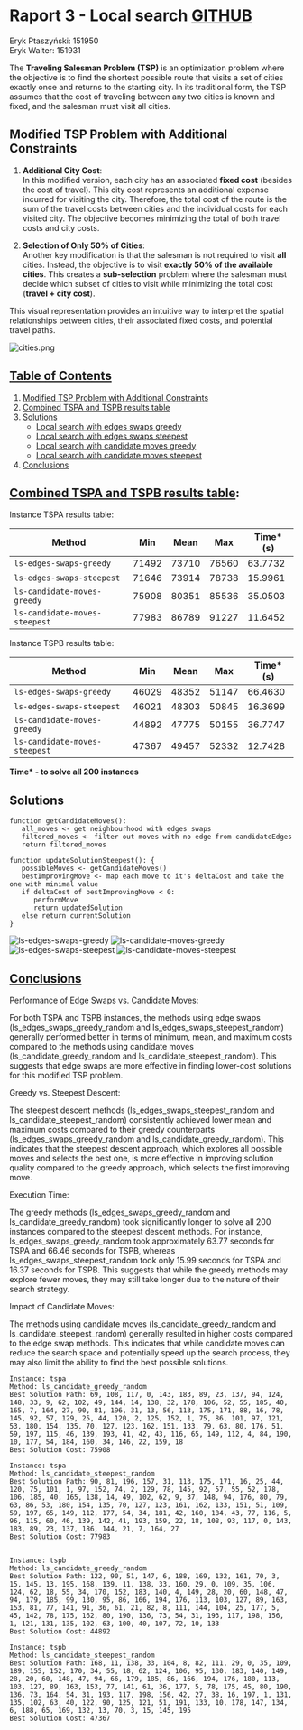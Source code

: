 # Raport 3 - Local search [GITHUB](https://github.com/eeryczeek/evolutionary_computing)

Eryk Ptaszyński: 151950  
Eryk Walter: 151931

The **Traveling Salesman Problem (TSP)** is an optimization problem where the objective is to find the shortest possible route that visits a set of cities exactly once and returns to the starting city. In its traditional form, the TSP assumes that the cost of traveling between any two cities is known and fixed, and the salesman must visit all cities.

## Modified TSP Problem with Additional Constraints

1. **Additional City Cost**:  
   In this modified version, each city has an associated **fixed cost** (besides the cost of travel). This city cost represents an additional expense incurred for visiting the city. Therefore, the total cost of the route is the sum of the travel costs between cities and the individual costs for each visited city. The objective becomes minimizing the total of both travel costs and city costs.

2. **Selection of Only 50% of Cities**:  
   Another key modification is that the salesman is not required to visit **all** cities. Instead, the objective is to visit **exactly 50% of the available cities**. This creates a **sub-selection** problem where the salesman must decide which subset of cities to visit while minimizing the total cost (**travel + city cost**).

This visual representation provides an intuitive way to interpret the spatial relationships between cities, their associated fixed costs, and potential travel paths.

![cities.png](plots/cities.png)

<div style="page-break-after: always;"></div>

## [Table of Contents](#table-of-contents)

1. [Modified TSP Problem with Additional Constraints](#modified-tsp-problem-with-additional-constraints)
2. [Combined TSPA and TSPB results table](#combined-tspa-and-tspb-results-table)
3. [Solutions](#solutions)
   - [Local search with edges swaps greedy](#local-search-with-edges-swaps-greedy)
   - [Local search with edges swaps steepest](#local-search-with-edges-swaps-steepest)
   - [Local search with candidate moves greedy](#localsearch-with-candidate-moves-greedy)
   - [Local search with candidate moves steepest](#localsearch-with-candidate-moves-steepest)
4. [Conclusions](#conclusions)

<div style="page-break-after: always;"></div>

## [Combined TSPA and TSPB results table](#combined-tspa-and-tspb-results-table):

Instance TSPA results table:

| **Method**                    | **Min** | **Mean** | **Max** | **Time\* (s)** |
| ----------------------------- | ------- | -------- | ------- | -------------- |
| `ls-edges-swaps-greedy`       | 71492   | 73710    | 76560   | 63.7732        |
| `ls-edges-swaps-steepest`     | 71646   | 73914    | 78738   | 15.9961        |
| `ls-candidate-moves-greedy`   | 75908   | 80351    | 85536   | 35.0503        |
| `ls-candidate-moves-steepest` | 77983   | 86789    | 91227   | 11.6452        |

Instance TSPB results table:

| **Method**                    | **Min** | **Mean** | **Max** | **Time\* (s)** |
| ----------------------------- | ------- | -------- | ------- | -------------- |
| `ls-edges-swaps-greedy`       | 46029   | 48352    | 51147   | 66.4630        |
| `ls-edges-swaps-steepest`     | 46021   | 48303    | 50845   | 16.3699        |
| `ls-candidate-moves-greedy`   | 44892   | 47775    | 50155   | 36.7747        |
| `ls-candidate-moves-steepest` | 47367   | 49457    | 52332   | 12.7428        |

**Time\* - to solve all 200 instances**

## Solutions

```
function getCandidateMoves():
   all_moves <- get neighbourhood with edges swaps
   filtered_moves <- filter out moves with no edge from candidateEdges
   return filtered_moves

function updateSolutionSteepest(): {
   possibleMoves <- getCandidateMoves()
   bestImprovingMove <- map each move to it's deltaCost and take the one with minimal value
   if deltaCost of bestImprovingMove < 0:
      performMove
      return updatedSolution
   else return currentSolution
}
```

![ls-edges-swaps-greedy](plots/local_search_with_edges_swaps_greedy_random.png)
![ls-candidate-moves-greedy](plots/ls_candidate_greedy_random.png)
![ls-edges-swaps-steepest](plots/local_search_with_edges_swaps_steepest_random.png)
![ls-candidate-moves-steepest](plots/ls_candidate_steepest_random.png)

## [Conclusions](#conclusions)

Performance of Edge Swaps vs. Candidate Moves:

For both TSPA and TSPB instances, the methods using edge swaps (ls_edges_swaps_greedy_random and ls_edges_swaps_steepest_random) generally performed better in terms of minimum, mean, and maximum costs compared to the methods using candidate moves (ls_candidate_greedy_random and ls_candidate_steepest_random).
This suggests that edge swaps are more effective in finding lower-cost solutions for this modified TSP problem.

Greedy vs. Steepest Descent:

The steepest descent methods (ls_edges_swaps_steepest_random and ls_candidate_steepest_random) consistently achieved lower mean and maximum costs compared to their greedy counterparts (ls_edges_swaps_greedy_random and ls_candidate_greedy_random).
This indicates that the steepest descent approach, which explores all possible moves and selects the best one, is more effective in improving solution quality compared to the greedy approach, which selects the first improving move.

Execution Time:

The greedy methods (ls_edges_swaps_greedy_random and ls_candidate_greedy_random) took significantly longer to solve all 200 instances compared to the steepest descent methods.
For instance, ls_edges_swaps_greedy_random took approximately 63.77 seconds for TSPA and 66.46 seconds for TSPB, whereas ls_edges_swaps_steepest_random took only 15.99 seconds for TSPA and 16.37 seconds for TSPB.
This suggests that while the greedy methods may explore fewer moves, they may still take longer due to the nature of their search strategy.

Impact of Candidate Moves:

The methods using candidate moves (ls_candidate_greedy_random and ls_candidate_steepest_random) generally resulted in higher costs compared to the edge swap methods.
This indicates that while candidate moves can reduce the search space and potentially speed up the search process, they may also limit the ability to find the best possible solutions.

```
Instance: tspa
Method: ls_candidate_greedy_random
Best Solution Path: 69, 108, 117, 0, 143, 183, 89, 23, 137, 94, 124, 148, 33, 9, 62, 102, 49, 144, 14, 138, 32, 178, 106, 52, 55, 185, 40, 165, 7, 164, 27, 90, 81, 196, 31, 13, 56, 113, 175, 171, 88, 16, 78, 145, 92, 57, 129, 25, 44, 120, 2, 125, 152, 1, 75, 86, 101, 97, 121, 53, 180, 154, 135, 70, 127, 123, 162, 151, 133, 79, 63, 80, 176, 51, 59, 197, 115, 46, 139, 193, 41, 42, 43, 116, 65, 149, 112, 4, 84, 190, 10, 177, 54, 184, 160, 34, 146, 22, 159, 18
Best Solution Cost: 75908

Instance: tspa
Method: ls_candidate_steepest_random
Best Solution Path: 90, 81, 196, 157, 31, 113, 175, 171, 16, 25, 44, 120, 75, 101, 1, 97, 152, 74, 2, 129, 78, 145, 92, 57, 55, 52, 178, 106, 185, 40, 165, 138, 14, 49, 102, 62, 9, 37, 148, 94, 176, 80, 79, 63, 86, 53, 180, 154, 135, 70, 127, 123, 161, 162, 133, 151, 51, 109, 59, 197, 65, 149, 112, 177, 54, 34, 181, 42, 160, 184, 43, 77, 116, 5, 96, 115, 60, 46, 139, 142, 41, 193, 159, 22, 18, 108, 93, 117, 0, 143, 183, 89, 23, 137, 186, 144, 21, 7, 164, 27
Best Solution Cost: 77983


Instance: tspb
Method: ls_candidate_greedy_random
Best Solution Path: 122, 90, 51, 147, 6, 188, 169, 132, 161, 70, 3, 15, 145, 13, 195, 168, 139, 11, 138, 33, 160, 29, 0, 109, 35, 106, 124, 62, 18, 55, 34, 170, 152, 183, 140, 4, 149, 28, 20, 60, 148, 47, 94, 179, 185, 99, 130, 95, 86, 166, 194, 176, 113, 103, 127, 89, 163, 153, 81, 77, 141, 91, 36, 61, 21, 82, 8, 111, 144, 104, 25, 177, 5, 45, 142, 78, 175, 162, 80, 190, 136, 73, 54, 31, 193, 117, 198, 156, 1, 121, 131, 135, 102, 63, 100, 40, 107, 72, 10, 133
Best Solution Cost: 44892

Instance: tspb
Method: ls_candidate_steepest_random
Best Solution Path: 168, 11, 138, 33, 104, 8, 82, 111, 29, 0, 35, 109, 189, 155, 152, 170, 34, 55, 18, 62, 124, 106, 95, 130, 183, 140, 149, 28, 20, 60, 148, 47, 94, 66, 179, 185, 86, 166, 194, 176, 180, 113, 103, 127, 89, 163, 153, 77, 141, 61, 36, 177, 5, 78, 175, 45, 80, 190, 136, 73, 164, 54, 31, 193, 117, 198, 156, 42, 27, 38, 16, 197, 1, 131, 135, 102, 63, 40, 122, 90, 125, 121, 51, 191, 133, 10, 178, 147, 134, 6, 188, 65, 169, 132, 13, 70, 3, 15, 145, 195
Best Solution Cost: 47367
```
